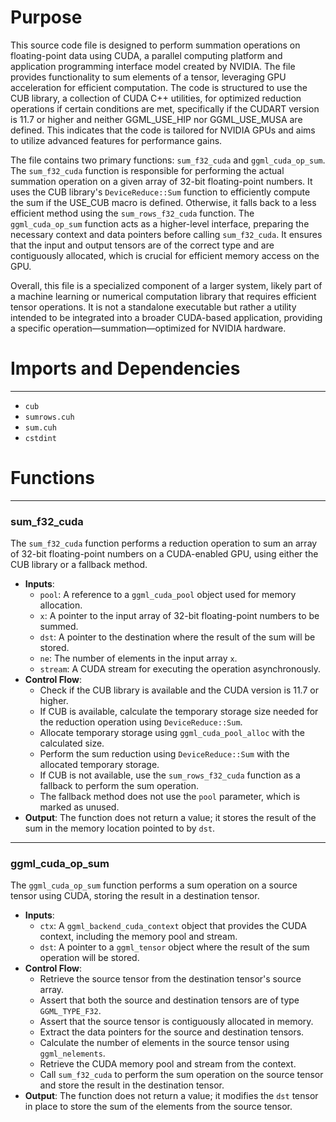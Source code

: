 # Purpose
This source code file is designed to perform summation operations on floating-point data using CUDA, a parallel computing platform and application programming interface model created by NVIDIA. The file provides functionality to sum elements of a tensor, leveraging GPU acceleration for efficient computation. The code is structured to use the CUB library, a collection of CUDA C++ utilities, for optimized reduction operations if certain conditions are met, specifically if the CUDART version is 11.7 or higher and neither GGML_USE_HIP nor GGML_USE_MUSA are defined. This indicates that the code is tailored for NVIDIA GPUs and aims to utilize advanced features for performance gains.

The file contains two primary functions: `sum_f32_cuda` and `ggml_cuda_op_sum`. The `sum_f32_cuda` function is responsible for performing the actual summation operation on a given array of 32-bit floating-point numbers. It uses the CUB library's `DeviceReduce::Sum` function to efficiently compute the sum if the USE_CUB macro is defined. Otherwise, it falls back to a less efficient method using the `sum_rows_f32_cuda` function. The `ggml_cuda_op_sum` function acts as a higher-level interface, preparing the necessary context and data pointers before calling `sum_f32_cuda`. It ensures that the input and output tensors are of the correct type and are contiguously allocated, which is crucial for efficient memory access on the GPU.

Overall, this file is a specialized component of a larger system, likely part of a machine learning or numerical computation library that requires efficient tensor operations. It is not a standalone executable but rather a utility intended to be integrated into a broader CUDA-based application, providing a specific operation—summation—optimized for NVIDIA hardware.
# Imports and Dependencies

---
- `cub`
- `sumrows.cuh`
- `sum.cuh`
- `cstdint`


# Functions

---
### sum\_f32\_cuda
The `sum_f32_cuda` function performs a reduction operation to sum an array of 32-bit floating-point numbers on a CUDA-enabled GPU, using either the CUB library or a fallback method.
- **Inputs**:
    - `pool`: A reference to a `ggml_cuda_pool` object used for memory allocation.
    - `x`: A pointer to the input array of 32-bit floating-point numbers to be summed.
    - `dst`: A pointer to the destination where the result of the sum will be stored.
    - `ne`: The number of elements in the input array `x`.
    - `stream`: A CUDA stream for executing the operation asynchronously.
- **Control Flow**:
    - Check if the CUB library is available and the CUDA version is 11.7 or higher.
    - If CUB is available, calculate the temporary storage size needed for the reduction operation using `DeviceReduce::Sum`.
    - Allocate temporary storage using `ggml_cuda_pool_alloc` with the calculated size.
    - Perform the sum reduction using `DeviceReduce::Sum` with the allocated temporary storage.
    - If CUB is not available, use the `sum_rows_f32_cuda` function as a fallback to perform the sum operation.
    - The fallback method does not use the `pool` parameter, which is marked as unused.
- **Output**: The function does not return a value; it stores the result of the sum in the memory location pointed to by `dst`.


---
### ggml\_cuda\_op\_sum
The `ggml_cuda_op_sum` function performs a sum operation on a source tensor using CUDA, storing the result in a destination tensor.
- **Inputs**:
    - `ctx`: A `ggml_backend_cuda_context` object that provides the CUDA context, including the memory pool and stream.
    - `dst`: A pointer to a `ggml_tensor` object where the result of the sum operation will be stored.
- **Control Flow**:
    - Retrieve the source tensor from the destination tensor's source array.
    - Assert that both the source and destination tensors are of type `GGML_TYPE_F32`.
    - Assert that the source tensor is contiguously allocated in memory.
    - Extract the data pointers for the source and destination tensors.
    - Calculate the number of elements in the source tensor using `ggml_nelements`.
    - Retrieve the CUDA memory pool and stream from the context.
    - Call `sum_f32_cuda` to perform the sum operation on the source tensor and store the result in the destination tensor.
- **Output**: The function does not return a value; it modifies the `dst` tensor in place to store the sum of the elements from the source tensor.


